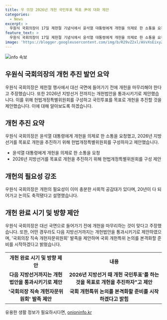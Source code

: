 ```yaml
---
title: 우 의장 2026년 개헌 국민투표 목표 尹에 대화 제안
categories:
  - News
excerpt: >
  우원식 국회의장이 17일 제헌절 기념식에서 윤석열 대통령에게 개헌을 의제로 한 소통을 요청했다. 그는 2026년 지방선거 때 개헌 국민투표를 목표로 개헌 추진을 제안하며, 다음 지방선거까지는 개헌법안 통과를 촉구했다. 또한, 국회의장 직속 개헌자문위원회 발족을 예고하며 그 동안의 논의를 준비하고 국민적 공감과 합의 수준을 높일 것을 약속했다.
feature_text: >
  우원식 국회의장이 17일 제헌절 기념식에서 윤석열 대통령에게 개헌을 의제로 한 소통을 요청했다. 그는 2026년 지방선거 때 개헌 국민투표를 목표로 개헌 추진을 제안하며, 다음 지방선거까지는 개헌법안 통과를 촉구했다. 또한, 국회의장 직속 개헌자문위원회 발족을 예고하며 그 동안의 논의를 준비하고 국민적 공감과 합의 수준을 높일 것을 약속했다.
image: 'https://blogger.googleusercontent.com/img/b/R29vZ2xl/AVvXsEixyZcFfHzMRdzZMjFBmAUKJYCLCGyLL1o632UiGVXcaFdKo_bkvkuCioo0uUKlGfBVcT3P84aROyZIXSBEx3Aw5nCQ3pTgDom1WDC4m8eifvWiAmWEEVb4x6G_l8C0QH225ldMjyaFvpxGEBGNO37VmDTDMHGhJPq73UglMfDca1-0aw/s1600/blogspot.png'
---
```


<p><img src="https://blogger.googleusercontent.com/img/b/R29vZ2xl/AVvXsEixyZcFfHzMRdzZMjFBmAUKJYCLCGyLL1o632UiGVXcaFdKo_bkvkuCioo0uUKlGfBVcT3P84aROyZIXSBEx3Aw5nCQ3pTgDom1WDC4m8eifvWiAmWEEVb4x6G_l8C0QH225ldMjyaFvpxGEBGNO37VmDTDMHGhJPq73UglMfDca1-0aw/s1600/blogspot.png" alt="info 속보" /></p>

<h2 data-ke-size="size26">우원식 국회의장의 개헌 추진 발언 요약</h2>

<p data-ke-size="size16">우원식 국회의장은 제헌절 행사에서 대선 국면에 들어가기 전에 개헌을 마무리해야 한다고 주장했습니다. 또한 2026년 지방선거 전까지는 개헌법안을 통과시키기로 제안했습니다. 이를 위해 헌법개정특별위원회를 구성하고 국민투표를 목표로 개헌을 추진할 것을 제안했습니다. 이에 대해 알아보도록 하겠습니다.</p>

<h2 data-ke-size="size26">개헌 추진 요약</h2>

<p data-ke-size="size16">우원식 국회의장은 윤석열 대통령에게 개헌을 의제로 한 소통을 요청했고, 2026년 지방선거를 목표로 개헌을 추진하기 위해 헌법개정특별위원회를 구성하자고 제안했습니다.</p>

<ul>
  <li>윤석열 대통령에게 개헌을 의제로 한 소통을 요청</li>
  <li>2026년 지방선거를 목표로 개헌을 추진하기 위해 헌법개정특별위원회를 구성 제안</li>
</ul>

<h2 data-ke-size="size26">개헌의 필요성 강조</h2>

<p data-ke-size="size16">우원식 국회의장은 개헌의 필요성이 이미 충분한 사회적 공감대가 있다며, 20년이 다 되어가고 논의도 축적됐다고 설명했습니다.</p>

<h2 data-ke-size="size26">개헌 완료 시기 및 방향 제안</h2>

<p data-ke-size="size16">우원식 국회의장은 대선 국면으로 들어가기 전에 개헌을 마무리하는 것이 맞다고 주장했습니다. 또한, 어떤 경우라도 다음 지방선거까지는 개헌법안을 통과시키기로 제안하였으며, '국회의장 직속 개헌자문위원회' 발족을 제안하며 국회 개헌특위 논의를 본격화할 준비를 시작하겠다고 밝혔습니다.</p>

<table>
  <tr>
    <th>개헌 완료 시기 및 방향 제안</th>
    <th>내용</th>
  </tr>
  <tr>
    <td style="text-align: center; height: 17px;"><b>다음 지방선거까지는 개헌법안을 통과시키기로 제안</b></td>
    <td style="text-align: center; height: 17px;"><b>2026년 지방선거 때 개헌 국민투표'를 하는 것을 목표로 개헌을 추진하자"고 제안</b></td>
  </tr>
  <tr>
    <td style="text-align: center; height: 17px;"><b>'국회의장 직속 개헌자문위원회' 발족 제안</b></td>
    <td style="text-align: center; height: 17px;"><b>국회 개헌특위 논의를 본격화할 준비를 시작하겠다고 밝힘</b></td>
  </tr>
</table>
유용한 생활 정보가 필요하시다면, <a href="https://onioninfo.kr" rel="dofollow">onioninfo.kr</a>


